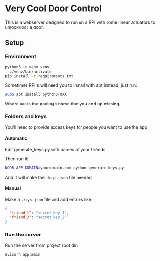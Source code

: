 # Very Cool Door Control

This is a webserver designed to run on a RPi with some linear actuators to unlock/lock a door.

## Setup

### Environment

```sh
python3 -m venv venv
. ./venv/bin/activate
pip install -r requirements.txt
```

Sometimes RPi's will need you to install with apt instead, just run:

```sh
sudo apt install python3-XXX
```

Where `XXX` is the package name that you end up missing.

### Folders and keys

You'll need to provide access keys for people you want to use the app

#### Automatic

Edit generate_keys.py with names of your friends

Then run it:

```sh
DOOR_APP_DOMAIN=yourdomain.com python generate_keys.py
```

And it will make the `.keys.json` file needed

#### Manual

Make a `.keys.json` file and add entries like:

```json
{
  "friend_1": "secret_key_1",
  "friend_2": "secret_key_2"
}
```

### Run the server

Run the server from project root dir:

```sh
uvicorn app:main
```

